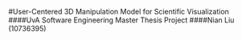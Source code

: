 #User-Centered 3D Manipulation Model for Scientific Visualization
####UvA Software Engineering Master Thesis Project
####Nian Liu (10736395)